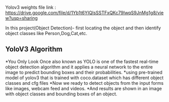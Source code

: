 Yolov3 weights file link : https://drive.google.com/file/d/1Yb1t6YIQIsSSTFxQKc79IwqS9JnMg1g8/view?usp=sharing

In this project(Object Detection)- first locating the object and then identify object classes like Person,Dog,Cat,etc.
## YoloV3 Algorithm
*You Only Look Once also known as YOLO is one of the fastest real-time object detection algorithm and it applies a neural network to the entire image to predict bounding boxes and their probabilities.
*using pre-trained model of yolov3 that is trained with coco.dataset which has different object classes and cfg files
*Now we ready to detect objects from the input forms like images, webcam feed and videos.
*And results are shown in an image with object classes and bounding boxes of an object.
